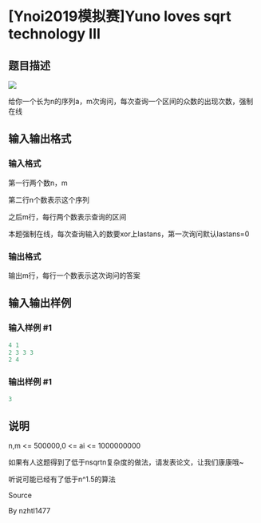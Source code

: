 # [Ynoi2019模拟赛]Yuno loves sqrt technology III

## 题目描述

![](https://cdn.luogu.com.cn/upload/pic/44006.png)

给你一个长为n的序列a，m次询问，每次查询一个区间的众数的出现次数，强制在线

## 输入输出格式

### 输入格式

第一行两个数n，m

第二行n个数表示这个序列

之后m行，每行两个数表示查询的区间

本题强制在线，每次查询输入的数要xor上lastans，第一次询问默认lastans=0

### 输出格式

输出m行，每行一个数表示这次询问的答案

## 输入输出样例

### 输入样例 #1

```cpp
4 1
2 3 3 3
2 4
```


### 输出样例 #1

```cpp
3
```


## 说明

n,m <= 500000,0 <= ai <= 1000000000

如果有人这题得到了低于nsqrtn复杂度的做法，请发表论文，让我们康康哦~

听说可能已经有了低于n^1.5的算法

Source

By nzhtl1477

